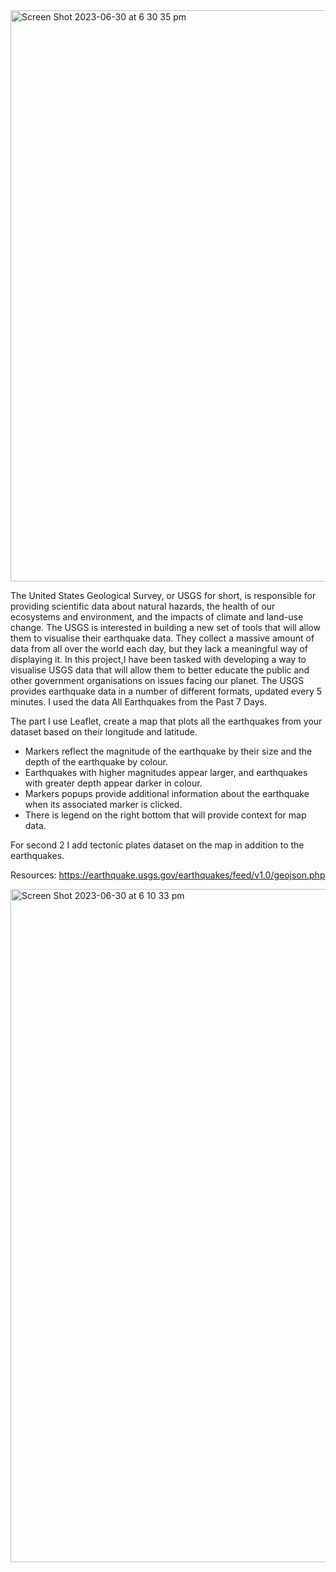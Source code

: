 
<img width="914" alt="Screen Shot 2023-06-30 at 6 30 35 pm" src="https://github.com/gulcan7414/leaflet-challenge/assets/123443605/df109d8b-51ea-485d-a36d-340c7327a834">


The United States Geological Survey, or USGS for short, is responsible for providing scientific data about natural hazards, the health of our ecosystems and environment, and the impacts of climate and land-use change.
The USGS is interested in building a new set of tools that will allow them to visualise their earthquake data. They collect a massive amount of data from all over the world each day, but they lack a meaningful way of displaying it.
In this project,I have been tasked with developing a way to visualise USGS data that will allow them to better educate the public and other government organisations on issues facing our planet.
The USGS provides earthquake data in a number of different formats, updated every 5 minutes.
I used the data All Earthquakes from the Past 7 Days.

The part I use Leaflet, create a map that plots all the earthquakes from your dataset based on their longitude and latitude.
 
 * Markers reflect the magnitude of the earthquake by their size and the depth of the earthquake by colour.
 * Earthquakes with higher magnitudes appear larger, and earthquakes with greater depth appear darker in colour.
 * Markers popups provide additional information about the earthquake when its associated marker is clicked.
 * There is legend on the right bottom that will provide context for map data.

For second 2 I add tectonic plates dataset on the map in addition to the earthquakes.

Resources: https://earthquake.usgs.gov/earthquakes/feed/v1.0/geojson.php

<img width="1077" alt="Screen Shot 2023-06-30 at 6 10 33 pm" src="https://github.com/gulcan7414/leaflet-challenge/assets/123443605/41fcb29d-ad16-47b5-b107-33fa6d5e5ef6">
